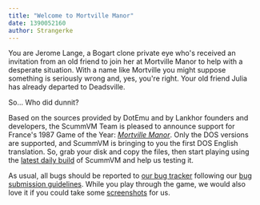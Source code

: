 ```yaml
---
title: "Welcome to Mortville Manor"
date: 1390052160
author: Strangerke
---
```


You are Jerome Lange, a Bogart clone private eye who's received an invitation from an old friend to join her at Mortville Manor to help with a desperate situation. With a name like Mortville you might suppose something is seriously wrong and, yes, you're right. Your old friend Julia has already departed to Deadsville.

So... Who did dunnit?

Based on the sources provided by DotEmu and by Lankhor founders and developers, the ScummVM Team is pleased to announce support for France's 1987 Game of the Year: [*Mortville Manor*](http://www.mobygames.com/game/dos/mortville-manor). Only the DOS versions are supported, and ScummVM is bringing to you the first DOS English translation. So, grab your disk and copy the files, then start playing using the [latest daily build](/downloads/#daily) of ScummVM and help us testing it.

As usual, all bugs should be reported to [our bug tracker](http://bugs.scummvm.org/milestone/Mortville%20Manor/) following our [bug submission guidelines](/faq/#question.report-bugs). While you play through the game, we would also love it if you could take some [screenshots](http://wiki.scummvm.org/index.php/Screenshots) for us.
